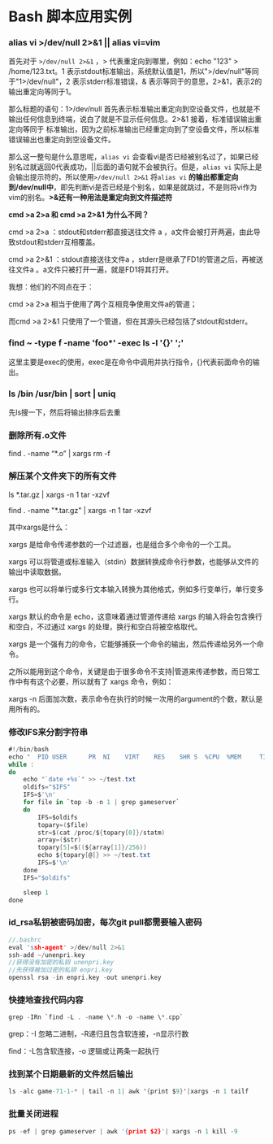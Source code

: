 # Bash 脚本应用实例

### alias vi >/dev/null 2>&1 || alias vi=vim

首先对于 `>/dev/null 2>&1` ，> 代表重定向到哪里，例如：echo "123" > /home/123.txt。1 表示stdout标准输出，系统默认值是1，所以">/dev/null"等同于"1>/dev/null"，2 表示stderr标准错误，& 表示等同于的意思，2>&1，表示2的输出重定向等同于1。

那么标题的语句：1>/dev/null 首先表示标准输出重定向到空设备文件，也就是不输出任何信息到终端，说白了就是不显示任何信息。2>&1 接着，标准错误输出重定向等同于 标准输出，因为之前标准输出已经重定向到了空设备文件，所以标准错误输出也重定向到空设备文件。

那么这一整句是什么意思呢，`alias vi` 会查看vi是否已经被别名过了，如果已经别名过就返回0代表成功，||后面的语句就不会被执行。但是，`alias vi` 实际上是会输出提示符的，所以使用`>/dev/null 2>&1` 将`alias vi` **的输出都重定向到/dev/null中**，即先判断vi是否已经是个别名，如果是就跳过，不是则将vi作为vim的别名。**>&还有一种用法是重定向到文件描述符**

**cmd >a 2>a 和 cmd >a 2>&1 为什么不同？**

cmd >a 2>a ：stdout和stderr都直接送往文件 a ，a文件会被打开两遍，由此导致stdout和stderr互相覆盖。

cmd >a 2>&1 ：stdout直接送往文件a ，stderr是继承了FD1的管道之后，再被送往文件a 。a文件只被打开一遍，就是FD1将其打开。

我想：他们的不同点在于：

cmd >a 2>a 相当于使用了两个互相竞争使用文件a的管道；

而cmd >a 2>&1 只使用了一个管道，但在其源头已经包括了stdout和stderr。

### find ~ -type f -name 'foo*' -exec ls -l '{}' ';'

这里主要是exec的使用，exec是在命令中调用并执行指令，{}代表前面命令的输出。

### ls /bin /usr/bin | sort | uniq

先ls搜一下，然后将输出排序后去重

### 删除所有.o文件

find . -name “*.o” | xargs rm -f

### 解压某个文件夹下的所有文件

ls *.tar.gz | xargs -n 1 tar -xzvf

find . -name "*.tar.gz" | xargs -n 1 tar -xzvf

其中xargs是什么：

xargs 是给命令传递参数的一个过滤器，也是组合多个命令的一个工具。

xargs 可以将管道或标准输入（stdin）数据转换成命令行参数，也能够从文件的输出中读取数据。

xargs 也可以将单行或多行文本输入转换为其他格式，例如多行变单行，单行变多行。

xargs 默认的命令是 echo，这意味着通过管道传递给 xargs 的输入将会包含换行和空白，不过通过 xargs 的处理，换行和空白将被空格取代。

xargs 是一个强有力的命令，它能够捕获一个命令的输出，然后传递给另外一个命令。

之所以能用到这个命令，关键是由于很多命令不支持|管道来传递参数，而日常工作中有有这个必要，所以就有了 xargs 命令，例如：

xargs -n <num> 后面加次数，表示命令在执行的时候一次用的argument的个数，默认是用所有的。

### 修改IFS来分割字符串

```csharp
#!/bin/bash
echo "  PID USER      PR  NI    VIRT    RES    SHR S  %CPU  %MEM     TIME+ COMMAND"> ~/test.txt       
while :
do
    echo "`date +%s`" >> ~/test.txt
    oldifs="$IFS"
    IFS=$'\n'
    for file in `top -b -n 1 | grep gameserver`
    do
        IFS=$oldifs
        topary=($file)
        str=$(cat /proc/${topary[0]}/statm)
        array=($str)
        topary[5]=$((${array[1]}/256))
        echo ${topary[@]} >> ~/test.txt
        IFS=$'\n'
    done
    IFS="$oldifs"

    sleep 1
done
```

### id_rsa私钥被密码加密，每次git pull都需要输入密码

```cpp
//.bashrc
eval 'ssh-agent' >/dev/null 2>&1
ssh-add ~/unenpri.key
//获得没有加密的私钥 unenpri.key
//先获得被加过密的私钥 enpri.key
openssl rsa -in enpri.key -out unenpri.key
```

### 快捷地查找代码内容

```cpp
grep -IRn `find -L . -name \*.h -o -name \*.cpp`
```

grep：-I 忽略二进制，-R递归且包含软连接，-n显示行数

find：-L包含软连接，-o 逻辑或让两条一起执行

### 找到某个日期最新的文件然后输出

```csharp
ls -alc game-71-1-* | tail -n 1| awk '{print $9}'|xargs -n 1 tailf
```

### 批量关闭进程

```cpp
ps -ef | grep gameserver | awk '{print $2}'| xargs -n 1 kill -9
```